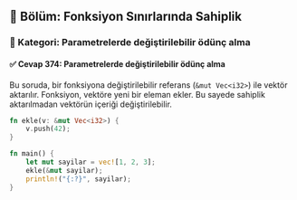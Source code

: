 ## 📘 Bölüm: Fonksiyon Sınırlarında Sahiplik
### 🔹 Kategori: Parametrelerde değiştirilebilir ödünç alma
#### ✅ Cevap 374: Parametrelerde değiştirilebilir ödünç alma

Bu soruda, bir fonksiyona değiştirilebilir referans (`&mut Vec<i32>`) ile vektör aktarılır. Fonksiyon, vektöre yeni bir eleman ekler. Bu sayede sahiplik aktarılmadan vektörün içeriği değiştirilebilir.

```rust
fn ekle(v: &mut Vec<i32>) {
    v.push(42);
}

fn main() {
    let mut sayilar = vec![1, 2, 3];
    ekle(&mut sayilar);
    println!("{:?}", sayilar);
}
```
